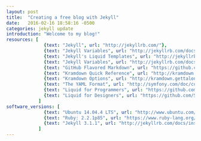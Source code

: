 ```yaml
---
layout: post
title:  "Creating a free blog with Jekyll"
date:   2016-02-16 18:58:16 -0500
categories: jekyll update
introduction: "Welcome to my blog!"
resources: [
              {text: "Jekyll", url: "http://jekyllrb.com/"},
              {text: "Jekyll Variables", url: "http://jekyllrb.com/docs/variables/"},
              {text: "Jekyll's Liquid Templates", url: "http://jekyllrb.com/docs/templates/"},
              {text: "Jekyll Variables", url: "http://jekyllrb.com/docs/variables/"},
              {text: "GitHub Flavored Markdown", url: "https://github.com/adam-p/markdown-here/wiki/Markdown-Cheatsheet"},
              {text: "Kramdown Quick Reference", url: "http://kramdown.gettalong.org/quickref.html"},
              {text: "Kramdown Options", url: "http://kramdown.gettalong.org/options.html"},
              {text: "The YAML Format", url: "http://symfony.com/doc/current/components/yaml/yaml_format.html"},         
              {text: "Liquid for Programmers", url: "https://github.com/Shopify/liquid/wiki/Liquid-for-Programmers"},
              {text: "Liquid for Designers", url: "https://github.com/Shopify/liquid/wiki/Liquid-for-Designers"}
            ]
software_versions: [
              {text: "Ubuntu 14.04.4 LTS", url: "http://www.ubuntu.com/download"},
              {text: "Ruby: 2.2.1p85", url: "https://www.ruby-lang.org/en/downloads/"},
              {text: "Jekyll 3.1.1", url: "http://jekyllrb.com/docs/installation/"}
            ]
---
```


